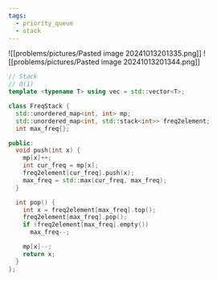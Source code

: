 ```yaml
---
tags:
  - priority_queue
  - stack
---
```

![[problems/pictures/Pasted image 20241013201335.png]]
![[problems/pictures/Pasted image 20241013201344.png]]



```c++
// Stack
// O(1)
template <typename T> using vec = std::vector<T>;

class FreqStack {
  std::unordered_map<int, int> mp;
  std::unordered_map<int, std::stack<int>> freq2element;
  int max_freq{};

public:
  void push(int x) {
    mp[x]++;
    int cur_freq = mp[x];
    freq2element[cur_freq].push(x);
    max_freq = std::max(cur_freq, max_freq);
  }

  int pop() {
    int x = freq2element[max_freq].top();
    freq2element[max_freq].pop();
    if (freq2element[max_freq].empty())
      max_freq--;

    mp[x]--;
    return x;
  }
};
```